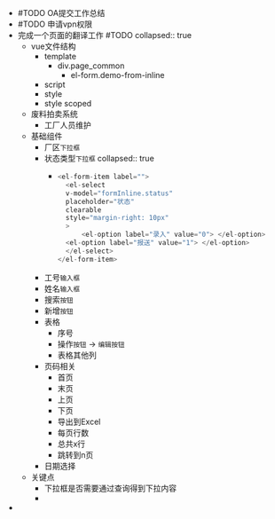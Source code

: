 - #TODO OA提交工作总结
- #TODO 申请vpn权限
- 完成一个页面的翻译工作 #TODO
  collapsed:: true
	- vue文件结构
		- template
			- div.page_common
				- el-form.demo-from-inline
		- script
		- style
		- style scoped
	- 废料拍卖系统
		- 工厂人员维护
	- 基础组件
		- 厂区`下拉框`
		- 状态类型`下拉框`
		  collapsed:: true
			- ```js
			  <el-form-item label="">
			    <el-select
			  	v-model="formInline.status"
			  	placeholder="状态"
			  	clearable
			  	style="margin-right: 10px"
			    >
			    	<el-option label="录入" value="0"> </el-option>
			  	<el-option label="报送" value="1"> </el-option>
			    </el-select>
			  </el-form-item>
			  ```
		- 工号`输入框`
		- 姓名`输入框`
		- 搜索`按钮`
		- 新增`按钮`
		- 表格
			- 序号
			- 操作`按钮` -> `编辑按钮`
			- 表格其他列
		- 页码相关
			- 首页
			- 末页
			- 上页
			- 下页
			- 导出到Excel
			- 每页行数
			- 总共x行
			- 跳转到n页
		- 日期选择
	- 关键点
		- 下拉框是否需要通过查询得到下拉内容
		-
-